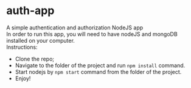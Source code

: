 # auth-app
A simple authentication and authorization NodeJS app <br>
In order to run this app, you will need to have nodeJS and mongoDB installed on your computer.<br>
Instructions:<br>
<ul>
  <li> Clone the repo;</li>
  <li> Navigate to the folder of the project and run <code>npm install</code> command.</li>
  <li> Start nodejs by <code>npm start</code> command from the folder of the project.</li>
  <li> Enjoy!</li>
</ul>
